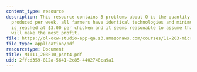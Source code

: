 ```yaml
---
content_type: resource
description: This resource contains 5 problems about Q is the quantity of fast food
  produced per week, all farmers have identical technologies and minimum average cost
  is reached at $3.00 per chicken and it seems reasonable to assume that a farmer
  will make the most profit.
file: https://ol-ocw-studio-app-qa.s3.amazonaws.com/courses/11-203-microeconomics-fall-2010/2ffcd359812a56412c854402748ca9a1_MIT11_203F10_pset4.pdf
file_type: application/pdf
resourcetype: Document
title: MIT11_203F10_pset4.pdf
uid: 2ffcd359-812a-5641-2c85-4402748ca9a1
---
```

